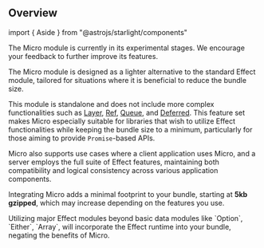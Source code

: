 ## Overview

import { Aside } from "@astrojs/starlight/components"

<Aside type="caution" title="Experimental Module">
  The Micro module is currently in its experimental stages. We encourage
  your feedback to further improve its features.
</Aside>

The Micro module is designed as a lighter alternative to the standard Effect module, tailored for situations where it is beneficial to reduce the bundle size.

This module is standalone and does not include more complex functionalities such as [Layer](/docs/requirements-management/layers/), [Ref](/docs/state-management/ref/), [Queue](/docs/concurrency/queue/), and [Deferred](/docs/concurrency/deferred/). This feature set makes Micro especially suitable for libraries that wish to utilize Effect functionalities while keeping the bundle size to a minimum, particularly for those aiming to provide `Promise`-based APIs.

Micro also supports use cases where a client application uses Micro, and a server employs the full suite of Effect features, maintaining both compatibility and logical consistency across various application components.

Integrating Micro adds a minimal footprint to your bundle, starting at **5kb gzipped**, which may increase depending on the features you use.

<Aside type="danger" title="Bundle Size">
  Utilizing major Effect modules beyond basic data modules like `Option`,
  `Either`, `Array`, will incorporate the Effect runtime into your bundle,
  negating the benefits of Micro.
</Aside>
